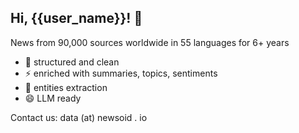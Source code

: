 ## Hi, {{user_name}}! 👋

News from 90,000 sources worldwide in 55 languages for 6+ years
- 🧠 structured and clean
- ⚡️ enriched with summaries, topics, sentiments
- 🔭 entities extraction
- 😄 LLM ready

Contact us: data (at) newsoid . io
